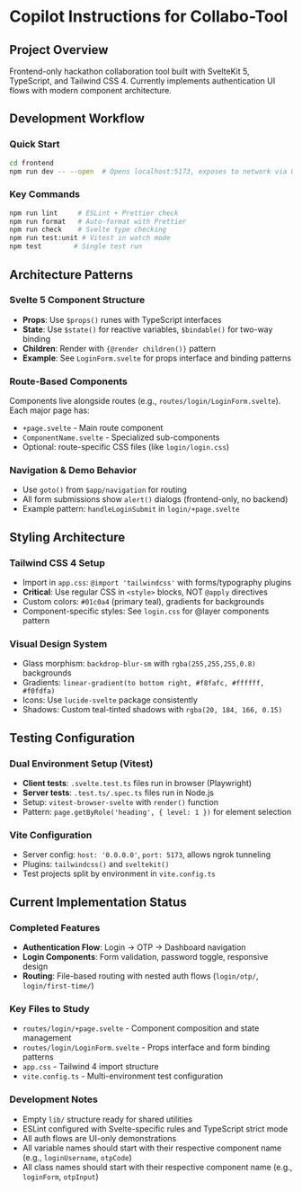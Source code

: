# Copilot Instructions for Collabo-Tool

## Project Overview
Frontend-only hackathon collaboration tool built with SvelteKit 5, TypeScript, and Tailwind CSS 4. Currently implements authentication UI flows with modern component architecture.

## Development Workflow

### Quick Start
```bash
cd frontend
npm run dev -- --open  # Opens localhost:5173, exposes to network via 0.0.0.0
```

### Key Commands
```bash
npm run lint     # ESLint + Prettier check
npm run format   # Auto-format with Prettier  
npm run check    # Svelte type checking
npm run test:unit # Vitest in watch mode
npm test        # Single test run
```

## Architecture Patterns

### Svelte 5 Component Structure
- **Props**: Use `$props()` runes with TypeScript interfaces
- **State**: Use `$state()` for reactive variables, `$bindable()` for two-way binding
- **Children**: Render with `{@render children()}` pattern
- **Example**: See `LoginForm.svelte` for props interface and binding patterns

### Route-Based Components
Components live alongside routes (e.g., `routes/login/LoginForm.svelte`). Each major page has:
- `+page.svelte` - Main route component
- `ComponentName.svelte` - Specialized sub-components
- Optional: route-specific CSS files (like `login/login.css`)

### Navigation & Demo Behavior
- Use `goto()` from `$app/navigation` for routing
- All form submissions show `alert()` dialogs (frontend-only, no backend)
- Example pattern: `handleLoginSubmit` in `login/+page.svelte`

## Styling Architecture

### Tailwind CSS 4 Setup
- Import in `app.css`: `@import 'tailwindcss'` with forms/typography plugins
- **Critical**: Use regular CSS in `<style>` blocks, NOT `@apply` directives
- Custom colors: `#01c0a4` (primary teal), gradients for backgrounds
- Component-specific styles: See `login.css` for @layer components pattern

### Visual Design System
- Glass morphism: `backdrop-blur-sm` with `rgba(255,255,255,0.8)` backgrounds
- Gradients: `linear-gradient(to bottom right, #f8fafc, #ffffff, #f0fdfa)`
- Icons: Use `lucide-svelte` package consistently
- Shadows: Custom teal-tinted shadows with `rgba(20, 184, 166, 0.15)`

## Testing Configuration

### Dual Environment Setup (Vitest)
- **Client tests**: `.svelte.test.ts` files run in browser (Playwright)
- **Server tests**: `.test.ts/.spec.ts` files run in Node.js
- Setup: `vitest-browser-svelte` with `render()` function
- Pattern: `page.getByRole('heading', { level: 1 })` for element selection

### Vite Configuration
- Server config: `host: '0.0.0.0'`, `port: 5173`, allows ngrok tunneling
- Plugins: `tailwindcss()` and `sveltekit()` 
- Test projects split by environment in `vite.config.ts`

## Current Implementation Status

### Completed Features
- **Authentication Flow**: Login → OTP → Dashboard navigation
- **Login Components**: Form validation, password toggle, responsive design
- **Routing**: File-based routing with nested auth flows (`login/otp/`, `login/first-time/`)

### Key Files to Study
- `routes/login/+page.svelte` - Component composition and state management
- `routes/login/LoginForm.svelte` - Props interface and form binding patterns  
- `app.css` - Tailwind 4 import structure
- `vite.config.ts` - Multi-environment test configuration

### Development Notes
- Empty `lib/` structure ready for shared utilities
- ESLint configured with Svelte-specific rules and TypeScript strict mode
- All auth flows are UI-only demonstrations
- All variable names should start with their respective component name (e.g., `loginUsername`, `otpCode`)
- All class names should start with their respective component name (e.g., `loginForm`, `otpInput`)
